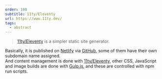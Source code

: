 ```yaml
---
order: 100
subtitle: 11ty/Eleventy
url: https://www.11ty.dev/
tags:
  - abstract
---
```


> [11ty/Eleventy][eleventy_link] is a simpler static site generator.

Basically, it is published on [Netlify][netlify_link] via [GitHub][github_link], some of them have their own subdomain name assigned.  
And content management is done with [11ty/Eleventy][eleventy_link], other CSS, JavaScript and image builds are done with [Gulp.js][gulp_link], and these are controlled with npm run scripts.


<!--
- Gulp
    - Dart Sass with sourcemaps
    - Terser with sourcemaps
    - Webp conversion with lastrun
- 11ty/Eleventy
    - Nunjucks with html-minifier
- Node.js versioning assumes the use of rtx.
-->


[eleventy_link]: https://www.11ty.dev/
[github_link]: https://github.com/
[gulp_link]: https://gulpjs.com/
[netlify_link]: https://www.netlify.com/
